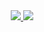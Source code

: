<div id="badges" align ="center">
  <a href= "https://vk.com/id748018272">
     <img src="https://img.shields.io/badge/VK-blue?style=for-the-badge&logo=VK&logoColor=white">
  
  
  <a href= "https://mail.google.com/mail/u/0/#inbox">
      <img src="https://img.shields.io/badge/Email-red?style=for-the-badge&logo=Gmail&logoColor=white">
    </a>
  </div>

     
  
